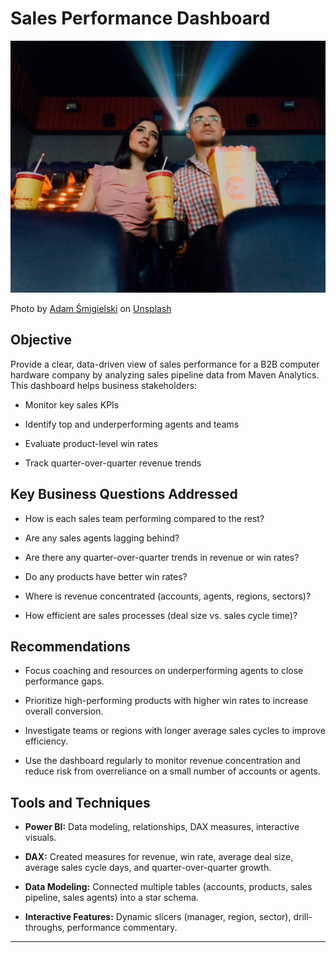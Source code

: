 # Sales Performance Dashboard

![Company Logo](https://github.com/BreeMad/The-Value-of-the-Heuristic-Rotten-Tomato-Category/blob/main/opening_weekend.jpg)

Photo by <a href="https://unsplash.com/@smigielski?utm_content=creditCopyText&utm_medium=referral&utm_source=unsplash">Adam Śmigielski</a> on <a href="https://unsplash.com/photos/a-person-holding-a-cell-phone-in-front-of-a-stock-chart-K5mPtONmpHM?utm_content=creditCopyText&utm_medium=referral&utm_source=unsplash">Unsplash</a>

## Objective
Provide a clear, data-driven view of sales performance for a B2B computer hardware company by analyzing sales pipeline data from Maven Analytics.
This dashboard helps business stakeholders:

+ Monitor key sales KPIs

+ Identify top and underperforming agents and teams

+ Evaluate product-level win rates

+ Track quarter-over-quarter revenue trends

## Key Business Questions Addressed
+ How is each sales team performing compared to the rest?

+ Are any sales agents lagging behind?

+ Are there any quarter-over-quarter trends in revenue or win rates?

+ Do any products have better win rates?

+ Where is revenue concentrated (accounts, agents, regions, sectors)?

+ How efficient are sales processes (deal size vs. sales cycle time)?

## Recommendations
+ Focus coaching and resources on underperforming agents to close performance gaps.

+ Prioritize high-performing products with higher win rates to increase overall conversion.

+ Investigate teams or regions with longer average sales cycles to improve efficiency.

+ Use the dashboard regularly to monitor revenue concentration and reduce risk from overreliance on a small number of accounts or agents.

## Tools and Techniques
+ **Power BI:** Data modeling, relationships, DAX measures, interactive visuals.

+ **DAX:** Created measures for revenue, win rate, average deal size, average sales cycle days, and quarter-over-quarter growth.

+ **Data Modeling:** Connected multiple tables (accounts, products, sales pipeline, sales agents) into a star schema.

+ **Interactive Features:** Dynamic slicers (manager, region, sector), drill-throughs, performance commentary.

---
